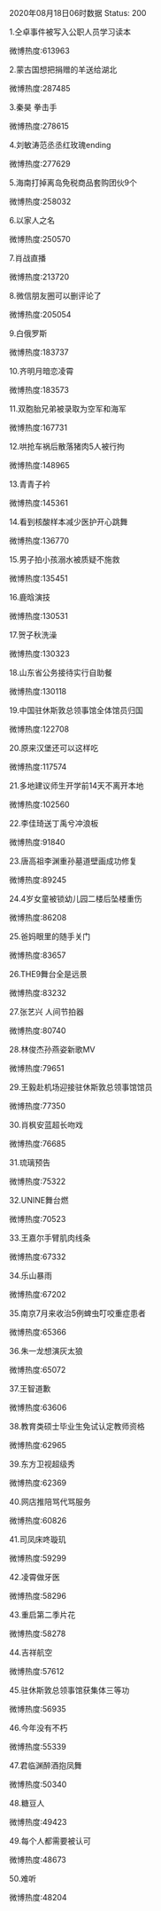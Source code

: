 2020年08月18日06时数据
Status: 200

1.仝卓事件被写入公职人员学习读本

微博热度:613963

2.蒙古国想把捐赠的羊送给湖北

微博热度:287485

3.秦昊 拳击手

微博热度:278615

4.刘敏涛范丞丞红玫瑰ending

微博热度:277629

5.海南打掉离岛免税商品套购团伙9个

微博热度:258032

6.以家人之名

微博热度:250570

7.肖战直播

微博热度:213720

8.微信朋友圈可以删评论了

微博热度:205054

9.白俄罗斯

微博热度:183737

10.齐明月暗恋凌霄

微博热度:183573

11.双胞胎兄弟被录取为空军和海军

微博热度:167731

12.哄抢车祸后散落猪肉5人被行拘

微博热度:148965

13.青青子衿

微博热度:145361

14.看到核酸样本减少医护开心跳舞

微博热度:136770

15.男子拍小孩溺水被质疑不施救

微博热度:135451

16.鹿晗演技

微博热度:130531

17.贺子秋洗澡

微博热度:130323

18.山东省公务接待实行自助餐

微博热度:130118

19.中国驻休斯敦总领事馆全体馆员归国

微博热度:122708

20.原来汉堡还可以这样吃

微博热度:117574

21.多地建议师生开学前14天不离开本地

微博热度:102560

22.李佳琦送丁禹兮冲浪板

微博热度:91840

23.唐高祖李渊重孙墓道壁画成功修复

微博热度:89245

24.4岁女童被锁幼儿园二楼后坠楼重伤

微博热度:86208

25.爸妈眼里的随手关门

微博热度:83657

26.THE9舞台全是远景

微博热度:83232

27.张艺兴 人间节拍器

微博热度:80740

28.林俊杰孙燕姿新歌MV

微博热度:79651

29.王毅赴机场迎接驻休斯敦总领事馆馆员

微博热度:77350

30.肖枫安蓝超长吻戏

微博热度:76685

31.琉璃预告

微博热度:75322

32.UNINE舞台燃

微博热度:70523

33.王嘉尔手臂肌肉线条

微博热度:67332

34.乐山暴雨

微博热度:67202

35.南京7月来收治5例蜱虫叮咬重症患者

微博热度:65366

36.朱一龙想演灰太狼

微博热度:65072

37.王智道歉

微博热度:63606

38.教育类硕士毕业生免试认定教师资格

微博热度:62965

39.东方卫视超级秀

微博热度:62369

40.网店推陪骂代骂服务

微博热度:60826

41.司凤床咚璇玑

微博热度:59299

42.凌霄做牙医

微博热度:58296

43.重启第二季片花

微博热度:58278

44.吉祥航空

微博热度:57612

45.驻休斯敦总领事馆获集体三等功

微博热度:56935

46.今年没有不朽

微博热度:55339

47.君临渊醉酒抱凤舞

微博热度:50340

48.糖豆人

微博热度:49423

49.每个人都需要被认可

微博热度:48673

50.难听

微博热度:48204

